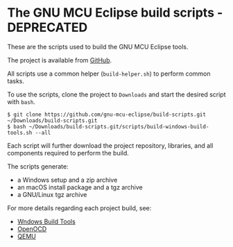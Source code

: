 # The GNU MCU Eclipse build scripts - DEPRECATED

These are the scripts used to build the GNU MCU Eclipse tools.

The project is available from [GitHub](https://github.com/gnu-mcu-eclipse/build-scripts).

All scripts use a common helper (`build-helper.sh`) to perform common tasks.

To use the scripts, clone the project to `Downloads` and start the desired script with `bash`.

```
$ git clone https://github.com/gnu-mcu-eclipse/build-scripts.git ~/Downloads/build-scripts.git
$ bash ~/Downloads/build-scripts.git/scripts/build-windows-build-tools.sh --all
```

Each script will further download the project repository, libraries, and all components required to perform the build.

The scripts generate:
- a Windows setup and a zip archive
- an macOS install package and a tgz archive
- a GNU/Linux tgz archive

For more details regarding each project build, see:
- [Wndows Build Tools](http://gnuarmeclipse.github.io/windows-build-tools/build-procedure/)
- [OpenOCD](http://gnuarmeclipse.github.io/openocd/build-procedure/)
- [QEMU](http://gnuarmeclipse.github.io/qemu/build-procedure/)
